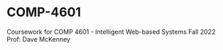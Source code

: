 # COMP-4601
Coursework for COMP 4601 - Intelligent Web-based Systems 
Fall 2022
Prof: Dave McKenney
